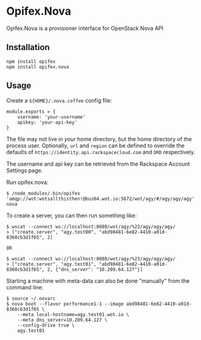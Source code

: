 Opifex.Nova
=============

Opifex.Nova is a provisioner interface for OpenStack Nova API

Installation
------------

	npm install opifex
	npm install opifex.nova

Usage
-----

Create a `${HOME}/.nova.coffee` config file:

	module.exports = {
		username: 'your-username'
		apikey: 'your-api-key'
	}

The file may not live in _your_ home directory, but the home directory of
the process user. Optionally, `url` and `region` can be defined to override
the defaults of `https://identity.api.rackspacecloud.com` and `ORD`
respectively.

The username and api key can be retrieved from the Rackspace Account Settings
page.

Run opifex.nova:

	$ /node_modules/.bin/opifex 'amqp://wot:wotsallthisthen!@bus04.wot.io:5672/wot/agy/#/agy/agy/agy' nova

To create a server, you can then run something like:

	$ wscat --connect ws://localhost:8080/wot/agy/%23/agy/agy/agy/
	> ["create.server", "agy.test00", "abd98481-6e82-4410-a01d-8360cb3d1f65", 2]

	OR

	$ wscat --connect ws://localhost:8080/wot/agy/%23/agy/agy/agy/
	> ["create.server", "agy.test01", "abd98481-6e82-4410-a01d-8360cb3d1f65", 2, {"dns_server": "10.209.64.127"}]

Starting a machine with meta-data can also be done "manually" from the command line:

	$ source ~/.novarc
	$ nova boot --flavor performance1-1 --image abd98481-6e82-4410-a01d-8360cb3d1f65 \
		--meta local-hostname=agy.test01.wot.io \
		--meta dns_server=10.209.64.127 \
		--config-drive true \
		agy.test01
